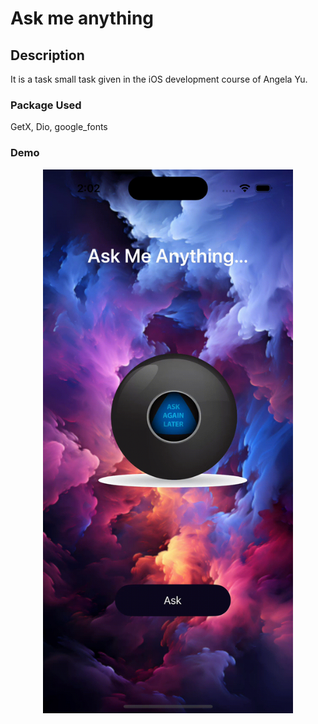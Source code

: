# Ask me anything

## Description
It is a task small task given in the iOS development course of Angela Yu.
### Package Used
GetX, Dio, google_fonts

### Demo
<p align="center"><img src="https://github.com/FarhanIshtiaque/ask_me_anything/blob/main/project_demo.gif" height="870"></p>
